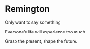 # Remington

Only want to say something

Everyone’s life will experience too much

Grasp the present, shape the future.
